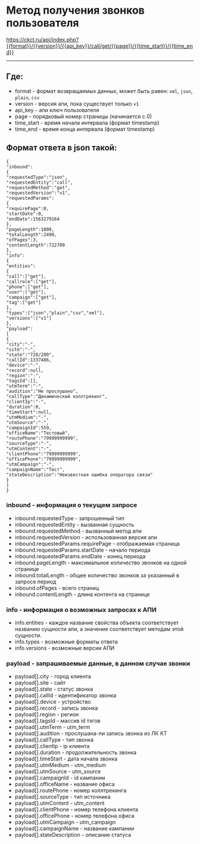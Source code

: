 # Метод получения звонков пользователя

https://ckct.ru/api/index.php?{{format}}/{{version}}/{{api_key}}/call/get/{{page}}/{{time_start}}/{{time_end}}
______
## Где:

- format - формат возвращаемых данных, может быть равен: `xml`, `json`, `plain`, `csv`
- version - версия апи, пока существует только `v1`
- api_key - апи ключ пользователя
- page - порядковый номер страницы (начинается с 0)
- time_start - время начала интервала (формат timestamp)
- time_end - время конца интервала (формат timestamp)

## Формат ответа в json такой:

```
{
"inbound":
{
"requestedType":"json",
"requestedEntity":"call",
"requestedMethod":"get",
"requestedVersion":"v1",
"requestedParams":
{
"requirePage":0,
"startDate":0,
"endDate":1563279164
},
"pageLength":1000,
"totalLength":2490,
"ofPages":3,
"contentLength":722709
},
"info":
{
"entities":
{
"call":["get"],
"callrole":["get"],
"phone":["get"],
"user":["get"],
"campaign":["get"],
"tag":["get"]
},
"types":["json","plain","csv","xml"],
"versions":["v1"]
},
"payload": 
[
{
"city":"-",
"site":"-",
"state":"720/200",
"callId":1337486,
"device":"-",
"record":null,
"region":"-",
"tagsId":[],
"utmTerm":"-",
"audition":"Не прослушано",
"callType":"Динамический коллтрекинг",
"clientIp":"-",
"duration":0,
"timeStart":null,
"utmMedium":"-",
"utmSource":"-",
"campaignId":559,
"officeName":"Тестовый",
"routePhone":"79999999999",
"sourceType":"-",
"utmContent":"-",
"clientPhone":"79999999999",
"officePhone":"79999999999",
"utmCampaign":"-",
"campaignName":"Тест",
"stateDescription":"Неизвестная ошибка оператора связи"
}
]
}

```
### inbound - информация о текущем запросе

- inbound.requestedType - запрошенный тип
- inbound.requestedEntity - вызванная сущность 
- inbound.requestedMethod - вызванный метод апи
- inbound.requestedVersion - использованная версия апи
- inbound.requestedParams.requirePage - отображаемая страница
- inbound.requestedParams.startDate - начало периода
- inbound.requestedParams.endDate - конец периода
- inbound.pageLength - максимальное количество звонков на одной странице
- inbound.totalLength - общее количество звонков за указанный в запросе период
- inbound.ofPages - всего страниц
- inbound.contentLength - длина контента на странице

### info - информация о возможных запросах к АПИ

- info.entities - каждое название свойства объекта соответствует названию сущности апи, а значение соответствует методам этой сущности.
- info.types - возможные форматы ответа
- info.versions - возможные версии АПИ

### payload - запрашиваемые данные, в данном случае звонки					
- payload[].city - город клиента
- payload[].site - сайт
- payload[].state - статус звонка
- payload[].callId - идентификатор звонка 
- payload[].device - устройство
- payload[].record - запись звонка
- payload[].region - регион
- payload[].tagsId - массив id тэгов
- payload[].utmTerm - utm_term
- payload[].audition - прослушана-ли запись звонка из ЛК КТ
- payload[].callType - тип звонка
- payload[].clientIp - ip клиента
- payload[].duration - продолжительность звонка
- payload[].timeStart - дата начала звонка
- payload[].utmMedium - utm_medium
- payload[].utmSource - utm_source
- payload[].campaignId - id кампании
- payload[].officeName - название офиса
- payload[].routePhone - номер коллтрекинга
- payload[].sourceType - тип источника
- payload[].utmContent - utm_content
- payload[].clientPhone - номер телефона клиента
- payload[].officePhone - номер телефона офиса
- payload[].utmCampaign - utm_campaign
- payload[].campaignName - название кампании
- payload[].stateDescription - описание статуса
